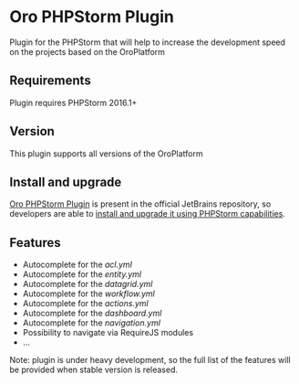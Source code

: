 Oro PHPStorm Plugin
========================
Plugin for the PHPStorm that will help to increase the development speed on the projects based on the OroPlatform

Requirements
-----------------------------
Plugin requires PHPStorm 2016.1+

Version
-----------------------------
This plugin supports all versions of the OroPlatform

Install and upgrade
-----------------------------
[Oro PHPStorm Plugin](https://plugins.jetbrains.com/plugin/8449) is present in the official JetBrains repository, so developers are able to [install and upgrade it using PHPStorm capabilities](https://www.jetbrains.com/help/phpstorm/2016.1/managing-plugins.html).

Features
-----------------------------
- Autocomplete for the *acl.yml*
- Autocomplete for the *entity.yml*
- Autocomplete for the *datagrid.yml*
- Autocomplete for the *workflow.yml*
- Autocomplete for the *actions.yml*
- Autocomplete for the *dashboard.yml*
- Autocomplete for the *navigation.yml*
- Possibility to navigate via RequireJS modules
- ...

Note: plugin is under heavy development, so the full list of the features will be provided when stable version is released.


